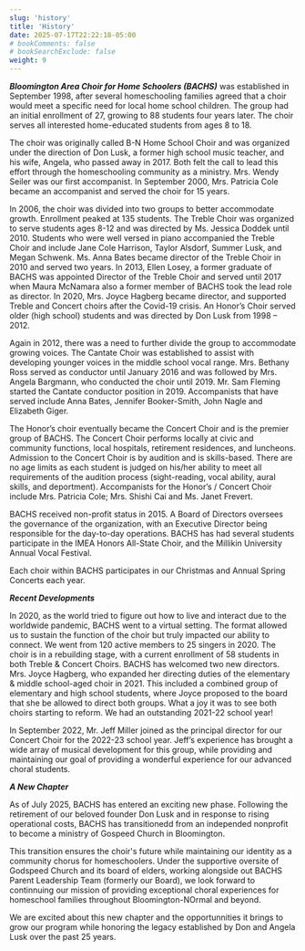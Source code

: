 ```yaml
---
slug: 'history'
title: 'History'
date: 2025-07-17T22:22:18-05:00
# bookComments: false
# bookSearchExclude: false
weight: 9
---
```

***Bloomington Area Choir for Home Schoolers (BACHS)***
 was established in September 1998, after several homeschooling families agreed that a choir would meet a specific need for local home school children. The group had an initial enrollment of 27, growing to 88 students four years later. The choir serves all interested home-educated students from ages 8 to 18.


The choir was originally called B-N Home School Choir and was organized under the direction of Don Lusk, a former high school music teacher, and his wife, Angela, who passed away in 2017. Both felt the call to lead this effort through the homeschooling community as a ministry. Mrs. Wendy Seiler was our first accompanist. In September 2000, Mrs. Patricia Cole became an accompanist and served the choir for 15 years.


In 2006, the choir was divided into two groups to better accommodate growth.  Enrollment peaked at 135 students. The Treble Choir was organized to serve students ages 8-12 and was directed by Ms. Jessica Doddek until 2010.  Students who were well versed in piano accompanied the Treble Choir and include Jane Cole Harrison, Taylor Alsdorf, Summer Lusk, and Megan Schwenk.  Ms. Anna Bates became director of the Treble Choir in 2010 and served two years.  In 2013, Ellen Losey, a former graduate of BACHS was appointed Director of the Treble Choir and served until 2017 when Maura McNamara also a former member of BACHS took the lead role as director. In 2020, Mrs. Joyce Hagberg became director, and supported Treble and Concert choirs after the Covid-19 crisis.  An Honor’s Choir served older (high school) students and was directed by Don Lusk from 1998 – 2012.


Again in 2012, there was a need to further divide the group to accommodate growing voices.  The Cantate Choir was established to assist with developing younger voices in the middle school vocal range.  Mrs. Bethany Ross served as conductor until January 2016 and was followed by Mrs. Angela Bargmann, who conducted the choir until 2019. Mr. Sam Fleming started the Cantate conductor position in 2019. Accompanists that have served include Anna Bates, Jennifer Booker-Smith, John Nagle and Elizabeth Giger.


The Honor’s choir eventually became the Concert Choir and is the premier group of BACHS.  The Concert Choir performs locally at civic and community functions, local hospitals, retirement residences, and luncheons.  Admission to the Concert Choir is by audition and is skills-based.  There are no age limits as each student is judged on his/her ability to meet all requirements of the audition process (sight-reading, vocal ability, aural skills, and deportment).  Accompanists for the Honor’s / Concert Choir include Mrs. Patricia Cole; Mrs. Shishi Cai and Ms. Janet Frevert.


BACHS received non-profit status in 2015.  A Board of Directors oversees the governance of the organization, with an Executive Director being responsible for the day-to-day operations.  BACHS has had several students participate in the IMEA Honors All-State Choir, and the Millikin University Annual Vocal Festival.

Each choir within BACHS participates in our Christmas and Annual Spring Concerts each year.


***Recent Developments***


In 2020, as the world tried to figure out how to live and interact due to the worldwide pandemic, BACHS went to a virtual setting. The format allowed us to sustain the function of the choir but truly impacted our ability to connect. We went from 120 active members to 25 singers in 2020. The choir is in a rebuilding stage, with a current enrollment of 58 students in both Treble & Concert Choirs. BACHS has welcomed two new directors. Mrs. Joyce Hagberg, who expanded her directing duties of the elementary & middle school-aged choir in 2021. This included a combined group of elementary and high school students, where Joyce proposed to the board that she be allowed to direct both groups. What a joy it was to see both choirs starting to reform. We had an outstanding 2021-22 school year!


In September 2022, Mr. Jeff Miller joined as the principal director for our Concert Choir for the 2022-23 school year. Jeff’s experience has brought a wide array of musical development for this group, while providing and maintaining our goal of providing a wonderful experience for our advanced choral students.

***A New Chapter***

As of July 2025, BACHS has entered an exciting new phase. Following the retirement of our beloved founder Don Lusk and in response to rising operational costs, BACHS has transitionedd from an independed nonprofit to become a ministry of Gospeed Church in Bloomington.

This transition ensures the choir's future while maintaining our identity as a community chorus for homeschoolers. Under the supportive oversite of Godspeed Church and its board of elders, working alongside out BACHS Parent Leadership Team (formerly our Board), we look forward to continnuing our mission of providing exceptional choral experiences for homeschool families throughout Bloomington-NOrmal and beyond.

We are excited about this new chapter and the opportunnities it brings to grow our program while honoring the legacy established by Don and Angela Lusk over the past 25 years.